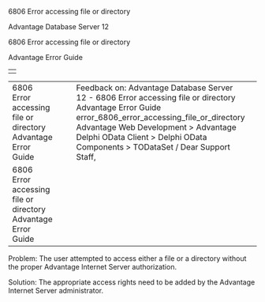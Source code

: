6806 Error accessing file or directory




Advantage Database Server 12  

6806 Error accessing file or directory

Advantage Error Guide

|  |
| --- |
|  |

|  |  |  |  |  |
| --- | --- | --- | --- | --- |
| 6806 Error accessing file or directory  Advantage Error Guide |  |  | Feedback on: Advantage Database Server 12 - 6806 Error accessing file or directory Advantage Error Guide error\_6806\_error\_accessing\_file\_or\_directory Advantage Web Development > Advantage Delphi OData Client > Delphi OData Components > TODataSet / Dear Support Staff, |  |
| 6806 Error accessing file or directory  Advantage Error Guide |  |  |  |  |

Problem: The user attempted to access either a file or a directory without the proper Advantage Internet Server authorization.

Solution: The appropriate access rights need to be added by the Advantage Internet Server administrator.